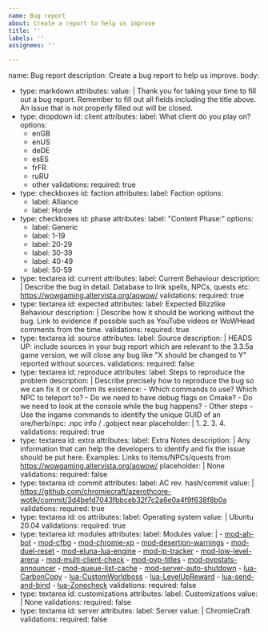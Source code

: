 ```yaml
---
name: Bug report
about: Create a report to help us improve
title: ''
labels: ''
assignees: ''

---
```


name: Bug report
description: Create a bug report to help us improve.
body:
  - type: markdown
    attributes:
      value: |
        Thank you for taking your time to fill out a bug report. Remember to fill out all fields including the title above. 
        An issue that is not properly filled out will be closed.
  - type: dropdown
    id: client
    attributes:
      label: What client do you play on?
      options:
      - enGB
      - enUS
      - deDE
      - esES
      - frFR
      - ruRU
      - other
    validations:
      required: true
  - type: checkboxes
    id: faction
    attributes:
      label: Faction
      options:
      - label: Alliance
      - label: Horde
  - type: checkboxes
    id: phase
    attributes:
      label: "Content Phase:"
      options:
      - label: Generic
      - label: 1-19
      - label: 20-29
      - label: 30-39
      - label: 40-49
      - label: 50-59
  - type: textarea
    id: current
    attributes:
      label: Current Behaviour
      description: |
        Describe the bug in detail. Database to link spells, NPCs, quests etc: https://wowgaming.altervista.org/aowow/
    validations:
      required: true
  - type: textarea
    id: expected
    attributes:
      label: Expected Blizzlike Behaviour
      description: |
        Describe how it should be working without the bug. Link to evidence if possible such as YouTube videos or WoWHead comments from the time.
    validations:
      required: true
  - type: textarea
    id: source
    attributes:
      label: Source
      description: |
        HEADS UP: include sources in your bug report which are relevant to the 3.3.5a game version, 
        we will close any bug like "X should be changed to Y" reported without sources.
    validations:
      required: false
  - type: textarea
    id: reproduce
    attributes:
      label: Steps to reproduce the problem
      description: |
        Describe precisely how to reproduce the bug so we can fix it or confirm its existence:
        - Which commands to use? Which NPC to teleport to?
        - Do we need to have debug flags on Cmake?
        - Do we need to look at the console while the bug happens?
        - Other steps
        - Use the ingame commands to identify the unique GUID of an ore/herb/npc:    .npc info  /  .gobject near
      placeholder: |
        1. 
        2. 
        3. 
        4.
    validations:
      required: true
  - type: textarea
    id: extra
    attributes:
      label: Extra Notes
      description: |
        Any information that can help the developers to identify and fix the issue should be put here.
        Examples:
        Links to items/NPCs/quests from https://wowgaming.altervista.org/aowow/
      placeholder: |
        None
    validations:
      required: false
  - type: textarea
    id: commit
    attributes:
      label: AC rev. hash/commit
      value: |
        https://github.com/chromiecraft/azerothcore-wotlk/commit/3d4befd7043fbbceb32f7c2a6e0a4f9f638f8b0a
    validations:
      required: true
  - type: textarea
    id: os
    attributes:
      label: Operating system
      value: |
        Ubuntu 20.04
    validations:
      required: true
  - type: textarea
    id: modules
    attributes:
      label: Modules
      value: |
        - [mod-ah-bot](https://github.com/azerothcore/mod-ah-bot)
        - [mod-cfbg](https://github.com/azerothcore/mod-cfbg)
        - [mod-chromie-xp](https://github.com/azerothcore/mod-chromie-xp)
        - [mod-desertion-warnings](https://github.com/azerothcore/mod-desertion-warnings)
        - [mod-duel-reset](https://github.com/azerothcore/mod-duel-reset)
        - [mod-eluna-lua-engine](https://github.com/azerothcore/mod-eluna-lua-engine)
        - [mod-ip-tracker](https://github.com/azerothcore/mod-ip-tracker)
        - [mod-low-level-arena](https://github.com/azerothcore/mod-low-level-arena)
        - [mod-multi-client-check](https://github.com/azerothcore/mod-multi-client-check)
        - [mod-pvp-titles](https://github.com/azerothcore/mod-pvp-titles)
        - [mod-pvpstats-announcer](https://github.com/azerothcore/mod-pvpstats-announcer)
        - [mod-queue-list-cache](https://github.com/azerothcore/mod-queue-list-cache)
        - [mod-server-auto-shutdown](https://github.com/azerothcore/mod-server-auto-shutdown)
        - [lua-CarbonCopy](https://github.com/55Honey/Acore_CarbonCopy)
        - [lua-CustomWorldboss](https://github.com/55Honey/Acore_CustomWorldboss)
        - [lua-LevelUpReward](https://github.com/55Honey/Acore_LevelUpReward)
        - [lua-send-and-bind](https://github.com/55Honey/Acore_SendAndBind)
        - [lua-Zonecheck](https://github.com/55Honey/acore_Zonecheck)
    validations:
      required: false
  - type: textarea
    id: customizations
    attributes:
      label: Customizations
      value: |
        None
    validations:
      required: false
  - type: textarea
    id: server
    attributes:
      label: Server
      value: |
        ChromieCraft
    validations:
      required: false
